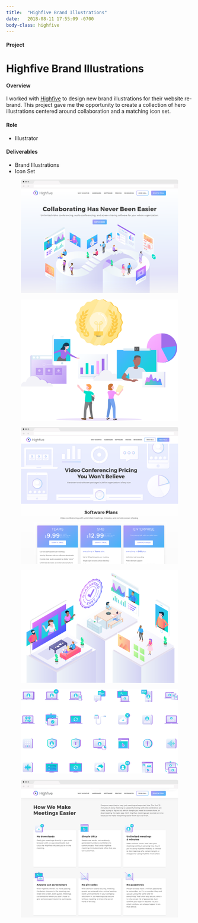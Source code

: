 ```yaml
---
title:  "Highfive Brand Illustrations"
date:   2018-08-11 17:55:09 -0700
body-class: highfive
---
```

<div class="container project-header">
  <div class="row">
    <div class="col-md-3 title">
      <h4>Project</h4>
      <h1>Highfive Brand Illustrations</h1>
    </div>
    <div class="col-md-6 overview">
      <h4>Overview</h4>
      <p>I worked with <a href="highfive.com">Highfive</a> to design new brand illustrations for their website re-brand. This project gave me the opportunity to create a collection of hero illustrations centered around collaboration and a matching icon set.</p>
    </div>
    <div class="col-md-2 offset-md-1 role">
      <h4>Role</h4>
      <ul>
        <li>Illustrator</li>
      </ul>
      <h4>Deliverables</h4>
      <ul>
        <li>Brand Illustrations</li>
        <li>Icon Set</li>
      </ul>
    </div>
  </div>
</div>

<section class="container-fluid home">
  <div class="container">
    <div class="row">
      <figure class="col-12">
        <img src="../img/highfive-illustrations/highfive-homepage.png" alt="Highfive Homepage Hero">
      </figure>
    </div>
  </div>
</section>
<section class="container-fluid fast-company">
  <div class="container">
    <div class="row">
      <figure class="col-md-8 offset-md-2">
        <img src="../img/highfive-illustrations/fast-company-collab.png" alt="Highfive Fast Company Hero">
      </figure>
    </div>
  </div>
</section>
<section class="container-fluid pricing">
  <div class="container">
    <div class="row">
      <figure class="col-12">
        <img src="../img/highfive-illustrations/highfive-pricing.png" alt="Highfive Pricing Hero">
      </figure>
    </div>
  </div>
</section>
<section class="container-fluid guaranteed">
  <div class="container">
    <div class="row">
      <figure class="col-md-10 offset-md-1">
        <img src="../img/highfive-illustrations/guaranteed-easy.png" alt="Highfive Guaranteed Easy Hero">
      </figure>
    </div>
  </div>
</section>
<section class="container icons">
  <div class="row">
    <figure class="col-12">
      <img src="../img/highfive-illustrations/highfive-icons.png" alt="Highfive Icons">
    </figure>
  </div>
</section>
<section class="container-fluid icon-page">
  <div class="container">
    <div class="row">
      <figure class="col-12">
        <img src="../img/highfive-illustrations/highfive-icon-page.png" alt="Highfive Pricing Hero">
      </figure>
    </div>
  </div>
</section>
